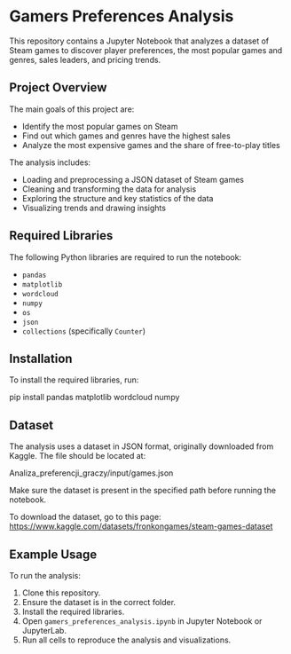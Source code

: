 # Gamers Preferences Analysis

This repository contains a Jupyter Notebook that analyzes a dataset of Steam games to discover player preferences, the most popular games and genres, sales leaders, and pricing trends.

## Project Overview

The main goals of this project are:
- Identify the most popular games on Steam
- Find out which games and genres have the highest sales
- Analyze the most expensive games and the share of free-to-play titles

The analysis includes:
- Loading and preprocessing a JSON dataset of Steam games
- Cleaning and transforming the data for analysis
- Exploring the structure and key statistics of the data
- Visualizing trends and drawing insights

## Required Libraries

The following Python libraries are required to run the notebook:
- `pandas`
- `matplotlib`
- `wordcloud`
- `numpy`
- `os`
- `json`
- `collections` (specifically `Counter`)

## Installation

To install the required libraries, run:

pip install pandas matplotlib wordcloud numpy

## Dataset

The analysis uses a dataset in JSON format, originally downloaded from Kaggle. The file should be located at:

Analiza_preferencji_graczy/input/games.json

Make sure the dataset is present in the specified path before running the notebook.

To download the dataset, go to this page: https://www.kaggle.com/datasets/fronkongames/steam-games-dataset

## Example Usage

To run the analysis:

1. Clone this repository.
2. Ensure the dataset is in the correct folder.
3. Install the required libraries.
4. Open `gamers_preferences_analysis.ipynb` in Jupyter Notebook or JupyterLab.
5. Run all cells to reproduce the analysis and visualizations.